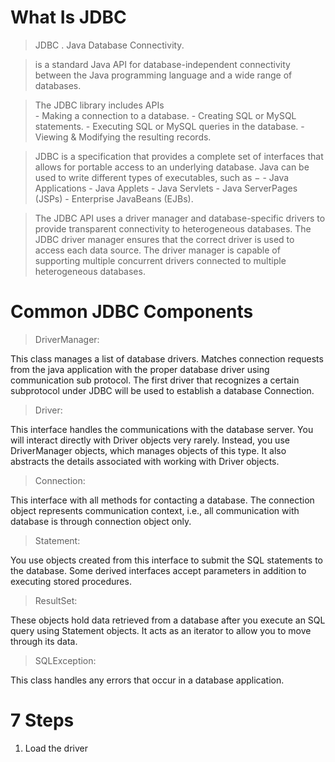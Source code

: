 # What Is JDBC


> JDBC . Java Database Connectivity.


> is a standard Java API for database-independent connectivity between the Java programming language and a wide range of databases.


> The JDBC library includes APIs  
    - Making a connection to a database.
    - Creating SQL or MySQL statements.
    - Executing SQL or MySQL queries in the database.
    - Viewing & Modifying the resulting records.
    
    
> JDBC is a specification that provides a complete set of interfaces that allows for portable access to an underlying database. Java can be used to write different types of executables, such as −
    - Java Applications
    - Java Applets
    - Java Servlets
    - Java ServerPages (JSPs)
    - Enterprise JavaBeans (EJBs).
 
 
> The JDBC API uses a driver manager and database-specific drivers 
to provide transparent connectivity to heterogeneous databases.
The JDBC driver manager ensures that the correct driver is used to access each data source. 
The driver manager is capable of supporting multiple concurrent drivers connected to multiple heterogeneous databases.


# Common JDBC Components
 
> DriverManager: 

This class manages a list of database drivers. Matches connection requests from the java application with the proper database driver using communication sub protocol. The first driver that recognizes a certain subprotocol under JDBC will be used to establish a database Connection.

> Driver: 

This interface handles the communications with the database server. You will interact directly with Driver objects very rarely. Instead, you use DriverManager objects, which manages objects of this type. It also abstracts the details associated with working with Driver objects.

> Connection: 

This interface with all methods for contacting a database. The connection object represents communication context, i.e., all communication with database is through connection object only.

> Statement: 

You use objects created from this interface to submit the SQL statements to the database. Some derived interfaces accept parameters in addition to executing stored procedures.

> ResultSet:

These objects hold data retrieved from a database after you execute an SQL query using Statement objects. It acts as an iterator to allow you to move through its data.

> SQLException: 

This class handles any errors that occur in a database application.

# 7 Steps 
1)  Load the driver

